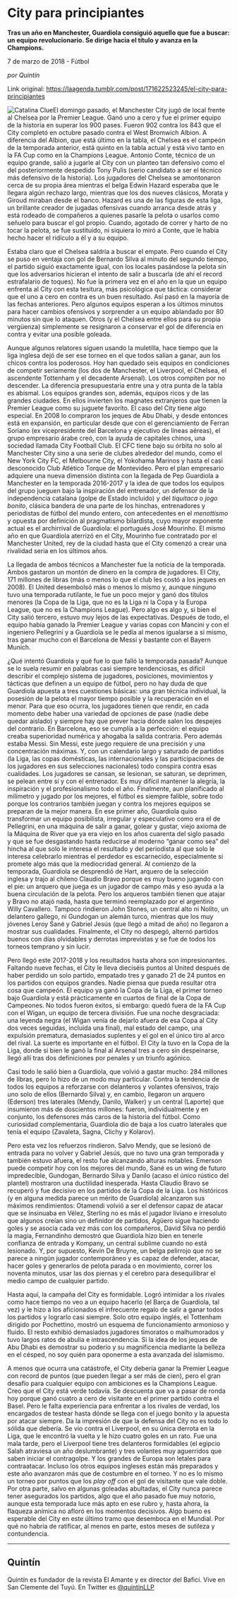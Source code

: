 # City para principiantes

**Tras un año en Manchester, Guardiola consiguió aquello que fue a buscar: un equipo revolucionario. Se dirige hacia el título y avanza en la Champions.**

7 de marzo de 2018 - Fútbol

_por Quintín_

Link original: https://laagenda.tumblr.com/post/171622523245/el-city-para-principiantes

![Catalina Clue](https://64.media.tumblr.com/8c0a65cd9a6e601e804f9da4cd3991d8/tumblr_inline_pjzu8f13oU1t6q87u_500.png)El domingo pasado, el Manchester City jugó de local frente al Chelsea por la Premier League. Ganó uno a cero y fue el primer equipo de la historia en superar los 900 pases. Fueron 902 contra los 843 que el City completó en octubre pasado contra el West Bromwich Albion. A diferencia del Albion, que está último en la tabla, el Chelsea es el campeón de la temporada anterior, está quinto en la tabla actual y está vivo tanto en la FA Cup como en la Champions League. Antonio Conte, técnico de un equipo grande, salió a jugarle al City con un planteo tan defensivo como el del posteriormente despedido Tony Pulis (serio candidato a ser el técnico más defensivo de la historia). Los jugadores del Chelsea se amontonaron cerca de su propia área mientras el belga Edwin Hazard esperaba que le llegara algún rechazo largo, mientras que los dos nueves clásicos, Morata y Giroud miraban desde el banco. Hazard es una de las figuras de esta liga, un brillante creador de jugadas ofensivas cuando arranca desde atrás y está rodeado de compañeros a quienes pasarle la pelota o usarlos como señuelo para buscar el gol propio. Cuando, agotado de correr y harto de no tocar la pelota, se fue sustituido, ni siquiera lo miró a Conte, que le había hecho hacer el ridículo a él y a su equipo.

Estaba claro que el Chelsea saldría a buscar el empate. Pero cuando el City se puso en ventaja con gol de Bernardo Silva al minuto del segundo tiempo, el partido siguió exactamente igual, con los locales pasándose la pelota sin que los adversarios hicieran el intento de salir a buscarla (de ahí el record estrafalario de toques). No fue la primera vez en el año en la que un equipo enfrenta al City con esta tesitura, más psicológica que táctica: considerar que el uno a cero en contra es un buen resultado. Así pasó en la mayoría de las fechas anteriores. Pero algunos equipos esperan a los últimos minutos para hacer cambios ofensivos y sorprender a un equipo ablandado por 80 minutos sin que lo ataquen. Otros (y el Chelsea entre ellos para su propia vergüenza) simplemente se resignaron a conservar el gol de diferencia en contra y evitar una posible goleada.

Aunque algunos relatores siguen usando la muletilla, hace tiempo que la liga inglesa dejó de ser ese torneo en el que todos salían a ganar, aun los chicos contra los poderosos. Hoy han quedado seis equipos en condiciones de competir seriamente (los dos de Manchester, el Liverpool, el Chelsea, el ascendente Tottenham y el decadente Arsenal). Los otros compiten por no descender. La diferencia presupuestaria entre una y otra punta de la tabla es abismal. Los equipos grandes son, además, equipos ricos y de las grandes ciudades. En ellos invierten los magnates extranjeros que tienen la Premier League como su juguete favorito. El caso del City tiene algo especial. En 2008 lo compraron los jeques de Abu Dhabi, y desde entonces está en expansión, en particular desde que con el gerenciamiento de Ferran Soriano (ex vicepresidente del Barcelona y ejecutivo de líneas aéreas), el grupo empresario árabe creó, con la ayuda de capitales chinos, una sociedad llamada City Football Club. El CFC tiene bajo su órbita no solo al Manchester City sino a una serie de clubes alrededor del mundo, como el New York City FC, el Melbourne City, el Yokohama Marinos y hasta el casi desconocido Club Atlético Torque de Montevideo. Pero el plan empresario adquiere una nueva dimensión distinta con la llegada de Pep Guardiola a Manchester en la temporada 2016-2017 y la idea de que todos los equipos del grupo jueguen bajo la inspiración del entrenador, un defensor de la independencia catalana (golpe de Estado incluido) y del *tiquitaca* o *jogo bonito*, clásica bandera de una parte de los hinchas, entrenadores y periodistas de fútbol del mundo entero, con antecedentes en el *menottismo* y opuesta por definición al pragmatismo bilardista, cuyo mayor exponente actual es el archirrival de Guardiola: el portugués José Mourinho. El mismo año en que Guardiola aterrizó en el City, Mourinho fue contratado por el Manchester United, rey de la ciudad hasta que el City comenzó a crear una rivalidad seria en los últimos años.



La llegada de ambos técnicos a Manchester fue la noticia de la temporada. Ambos gastaron un montón de dinero en la compra de jugadores. El City, 171 millones de libras (más o menos lo que el club les costó a los jeques en 2008). El United desembolsó más o menos lo mismo y, aunque ninguno tuvo una temporada rutilante, le fue un poco mejor y ganó dos títulos menores (la Copa de la Liga, que no es la Liga ni la Copa y la Europa League, que no es la Champions League). Pero algo es algo y, si bien el City salió tercero, estuvo muy lejos de las expectativas. Después de todo, el equipo había ganado la Premier League y varias copas con Mancini y con el ingeniero Pellegrini y a Guardiola se le pedía al menos igualarse a sí mismo, tras ganar mucho con el Barcelona de Messi y bastante con el Bayern Munich.

¿Qué intentó Guardiola y qué fue lo que falló la temporada pasada? Aunque se lo suela resumir en palabras casi siempre tendenciosas, es difícil describir el complejo sistema de jugadores, posiciones, movimientos y tácticas que definen a un equipo de fútbol, pero no hay duda de que Guardiola apuesta a tres cuestiones básicas: una gran técnica individual, la posesión de la pelota el mayor tiempo posible y la recuperación en el menor. Para que eso ocurra, los jugadores tienen que rendir, en cada momento debe haber una variedad de opciones de pase (nadie debe quedar aislado) y siempre hay que prever hacia dónde salen los despejes del contrario. En Barcelona, eso se cumplía a la perfección: el equipo creaba superioridad numérica y ahogaba la salida contraria. Pero además estaba Messi. Sin Messi, este juego requiere de una precisión y una concentración máximas. Y, con un calendario largo y saturado de partidos (la Liga, las copas domésticas, las internacionales y las participaciones de los jugadores en sus selecciones nacionales) todo conspira contra esas cualidades. Los jugadores se cansan, se lesionan, se saturan, se deprimen, se pelean entre sí y con el entrenador. Es muy difícil mantener la alegría, la inspiración y el profesionalismo todo el año. Finalmente, aun planificado al milímetro y jugado por los mejores, el fútbol es siempre falible, sobre todo porque los contrarios también juegan y contra los mejores equipos se preparan de la mejor manera. En ese primer año, Guardiola quiso transformar un equipo posibilista, irregular y especulativo como era el de Pellegrini, en una máquina de salir a ganar, golear y gustar, viejo axioma de la Máquina de River que ya era viejo en los años cuarenta del siglo pasado y que se fue desgastando hasta reducirse al moderno “ganar como sea” del hincha al que solo le interesa el resultado y del periodista al que solo le interesa celebrarlo mientras el perdedor es escarnecido, especialmente si promete algo más que la mediocridad general. Al comienzo de la temporada, Guardiola se desprendió de Hart, arquero de la selección inglesa y trajo al chileno Claudio Bravo porque es muy bueno jugando con el pie: un arquero que juega es un jugador de campo más y eso ayuda a la buena circulación de la pelota. Pero los arqueros también tienen que atajar y Bravo no atajó nada, hasta que terminó reemplazado por el argentino Willy Cavallero. Tampoco rindieron John Stones, un central alto ni Nolito, un delantero gallego, ni Gundogan un alemán turco, mientras que los muy jóvenes Leroy Sané y Gabriel Jesús (que llegó a mitad de año) no llegaron a mostrar sus cualidades. Finalmente, el City no despegó, alternó partidos buenos con días olvidables y derrotas imprevistas y se fue de todos los torneos temprano y sin lucir.

Pero llegó este 2017-2018 y los resultados hasta ahora son impresionantes. Faltando nueve fechas, el City le lleva dieciséis puntos al United después de haber perdido un solo partido, empatado tres y ganado 21 de 24 puntos en los partidos con equipos grandes. Nadie piensa que pueda resultar otra cosa que campeón. El equipo ya ganó la Copa de la Liga, el primer torneo bajo Guardiola y está prácticamente en cuartos de final de la Copa de Campeones. No todos fueron éxitos, si embargo: quedó fuera de la FA Cup con el Wigan, un equipo de tercera división. Fue una noche desgraciada: una leyenda negra (el Wigan venía de dejarlo afuera de esa Copa al City dos veces seguidas, incluida una final), mal estado del campo, una expulsión prematura, demasiados suplentes y el gol en el único tiro al arco del rival. La suerte es importante en el fútbol. El City la tuvo en la Copa de la Liga, donde si bien le ganó la final al Arsenal tres a cero sin despeinarse, llegó allí tras dos definiciones por penales y un triunfo agónico.

Casi todo le salió bien a Guardiola, que volvió a gastar mucho: 284 millones de libras, pero lo hizo de un modo muy particular. Contra la tendencia de todos los equipos a reforzarse con delanteros y volantes ofensivos, trajo uno solo de ellos (Bernardo Silva) y, en cambio, llegaron un arquero (Ederson) tres laterales (Mendy, Danilo, Walker) y un central (Laporte) que insumieron más de doscientos millones: fueron, individualmente y en conjunto, los defensores más caros de la historia del fútbol. Como curiosidad complementaria, Guardiola dio de baja a los cuatro laterales que tenía el equipo (Zavaleta, Sagna, Clichy y Kolarov).

Pero esta vez los refuerzos rindieron. Salvo Mendy, que se lesionó de entrada para no volver y Gabriel Jesús, que no tuvo una gran temporada y también estuvo afuera, el resto fue alcanzando alturas notables. Emerson puede competir hoy con los mejores del mundo, Sané es un wing de futuro impredecible, Gundogan, Bernardo Silva y Danilo (acaso el único rústico del plantel) mostraron una ductilidad inesperada. Hasta Claudio Bravo se recuperó y fue decisivo en los partidos de la Copa de la Liga. Los históricos (y en alguna medida parece un mérito de Guardiola) alcanzaron sus máximos rendimientos: Otamendi volvió a ser el defensor capaz de atacar que se insinuaba en Vélez, Sterling no es más el jugador liviano e irresoluto que algunos creían sino un definidor de partidos, Agüero sigue haciendo goles y se asocia cada vez más con los compañeros, David Silva no perdió la magia, Fernandinho demostró que Guardiola hizo bien en tenerle confianza de entrada y Kompany, un central sublime cuando no está lesionado. Y, por supuesto, Kevin De Bruyne, un belga pelirrojo que no se parece a ningún jugador contemporáneo y es capaz de defender, atacar, hacer goles y generarlos de pelota parada o en movimiento, correr los noventa minutos, usar las dos piernas y el cerebro para desequilibrar el medio campo de cualquier partido.

Hasta aquí, la campaña del City es formidable. Logró intimidar a los rivales como hace tiempo no veo a un equipo hacerlo (el Barça de Guardiola, tal vez) y le hizo a los aficionados el infrecuente regalo de salir a ganar todos los partidos y lograrlo casi siempre. Solo otro equipo inglés, el Tottenham dirigido por Pochettino, mostró un esquema de funcionamiento armonioso y fluido. El resto exhibió demasiados jugadores timoratos o malhumorados y tuvo largos ratos de abulia e intrascendencia. Si la idea de los jeques de Abu Dhabi es demostrar su poderío y su magnificencia mediante la belleza en el césped, no soy quién para oponerme a esta avanzada del islamismo.

A menos que ocurra una catástrofe, el City debería ganar la Premier League con record de puntos (que pueden llegar a ser más de cien), pero el gran desafío para cualquier equipo con ambiciones es la Champions League. Creo que el City está verde todavía. Se descuenta que va a pasar de ronda hoy porque ganó cuatro a cero de visitante en el primer partido contra el Basel. Pero le falta experiencia para enfrentar a los rivales de verdad, los encargados de testear hasta dónde se llega con el juego bonito y la apuesta por atacar siempre. Da la impresión de que la defensa del City no es todo lo sólida que debería. Se vio contra el Liverpool, en su única derrota en la Liga, que le encontró la vuelta y le hizo cuatro goles en un rato. Fue una mala tarde, pero el Liverpool tiene tres delanteros formidables (el egipcio Salah atraviesa un año deslumbrante) y tres volantes muy aguerridos que saben iniciar el contragolpe. Y los grandes de Europa son letales para contraatacar. Incluso los otros equipos ingleses están más preparados y este año avanzaron más que de costumbre en el torneo. Y no es lo mismo un torneo por puntos que los *play off* con el gol de visitante que vale doble. Por otra parte, salvo en algunas goleadas abultadas, el City nunca parece tener asegurados los partidos, algo que el año pasado fue muy notorio, aunque esta temporada luce más apto en ese rubro y, hasta ahora, la flaqueza anímica no afloró en los momentos decisivos. Algo bueno es esperable del City en este último tramo que desemboca en el Mundial. Por qué no habría de ratificar, al menos en parte, estos meses de sutileza y contundencia.



---

 Quintín
--------

 Quintín es fundador de la revista El Amante y ex director del Bafici. Vive en San Clemente del Tuyú. En Twitter es [@quintinLLP](https://twitter.com/quintinLLP) 

